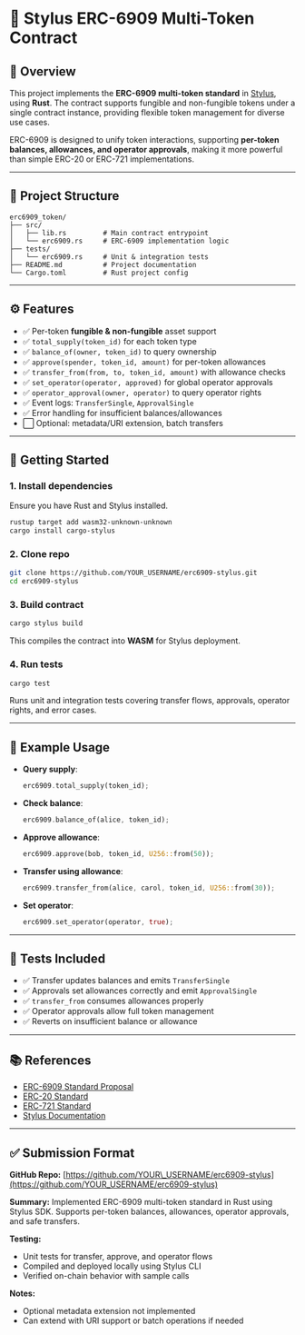 # 🧪 Stylus ERC-6909 Multi-Token Contract

## 📖 Overview

This project implements the **ERC-6909 multi-token standard** in [Stylus](https://docs.arbitrum.io/stylus), using **Rust**. The contract supports fungible and non-fungible tokens under a single contract instance, providing flexible token management for diverse use cases.

ERC-6909 is designed to unify token interactions, supporting **per-token balances, allowances, and operator approvals**, making it more powerful than simple ERC-20 or ERC-721 implementations.

---

## 📂 Project Structure

```
erc6909_token/
├── src/
│   ├── lib.rs         # Main contract entrypoint
│   └── erc6909.rs     # ERC-6909 implementation logic
├── tests/
│   └── erc6909.rs     # Unit & integration tests
├── README.md          # Project documentation
└── Cargo.toml         # Rust project config
```

---

## ⚙️ Features

* ✅ Per-token **fungible & non-fungible** asset support
* ✅ `total_supply(token_id)` for each token type
* ✅ `balance_of(owner, token_id)` to query ownership
* ✅ `approve(spender, token_id, amount)` for per-token allowances
* ✅ `transfer_from(from, to, token_id, amount)` with allowance checks
* ✅ `set_operator(operator, approved)` for global operator approvals
* ✅ `operator_approval(owner, operator)` to query operator rights
* ✅ Event logs: `TransferSingle`, `ApprovalSingle`
* ✅ Error handling for insufficient balances/allowances
* ⬜ Optional: metadata/URI extension, batch transfers

---

## 🚀 Getting Started

### 1. Install dependencies

Ensure you have Rust and Stylus installed.

```bash
rustup target add wasm32-unknown-unknown
cargo install cargo-stylus
```

### 2. Clone repo

```bash
git clone https://github.com/YOUR_USERNAME/erc6909-stylus.git
cd erc6909-stylus
```

### 3. Build contract

```bash
cargo stylus build
```

This compiles the contract into **WASM** for Stylus deployment.

### 4. Run tests

```bash
cargo test
```

Runs unit and integration tests covering transfer flows, approvals, operator rights, and error cases.

---

## 📜 Example Usage

* **Query supply**:

  ```rust
  erc6909.total_supply(token_id);
  ```

* **Check balance**:

  ```rust
  erc6909.balance_of(alice, token_id);
  ```

* **Approve allowance**:

  ```rust
  erc6909.approve(bob, token_id, U256::from(50));
  ```

* **Transfer using allowance**:

  ```rust
  erc6909.transfer_from(alice, carol, token_id, U256::from(30));
  ```

* **Set operator**:

  ```rust
  erc6909.set_operator(operator, true);
  ```

---

## 🧪 Tests Included

* ✅ Transfer updates balances and emits `TransferSingle`
* ✅ Approvals set allowances correctly and emit `ApprovalSingle`
* ✅ `transfer_from` consumes allowances properly
* ✅ Operator approvals allow full token management
* ✅ Reverts on insufficient balance or allowance

---

## 📚 References

* [ERC-6909 Standard Proposal](https://eips.ethereum.org/)
* [ERC-20 Standard](https://eips.ethereum.org/EIPS/eip-20)
* [ERC-721 Standard](https://eips.ethereum.org/EIPS/eip-721)
* [Stylus Documentation](https://docs.arbitrum.io/stylus)

---

## ✅ Submission Format

**GitHub Repo:** [https://github.com/YOUR\_USERNAME/erc6909-stylus](https://github.com/YOUR_USERNAME/erc6909-stylus)

**Summary:**
Implemented ERC-6909 multi-token standard in Rust using Stylus SDK. Supports per-token balances, allowances, operator approvals, and safe transfers.

**Testing:**

* Unit tests for transfer, approve, and operator flows
* Compiled and deployed locally using Stylus CLI
* Verified on-chain behavior with sample calls

**Notes:**

* Optional metadata extension not implemented
* Can extend with URI support or batch operations if needed
